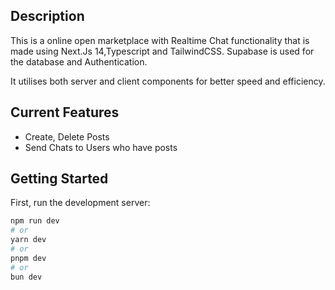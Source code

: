 ## Description

This is a online open marketplace with Realtime Chat functionality that is made using Next.Js 14,Typescript and TailwindCSS. Supabase is used for the database and Authentication.

It utilises both server and client components for better speed and efficiency.

## Current Features
- Create, Delete Posts
- Send Chats to Users who have posts

## Getting Started

First, run the development server:

```bash
npm run dev
# or
yarn dev
# or
pnpm dev
# or
bun dev
```